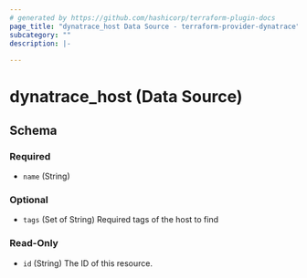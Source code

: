 ```yaml
---
# generated by https://github.com/hashicorp/terraform-plugin-docs
page_title: "dynatrace_host Data Source - terraform-provider-dynatrace"
subcategory: ""
description: |-
  
---
```


# dynatrace_host (Data Source)





<!-- schema generated by tfplugindocs -->
## Schema

### Required

- `name` (String)

### Optional

- `tags` (Set of String) Required tags of the host to find

### Read-Only

- `id` (String) The ID of this resource.


